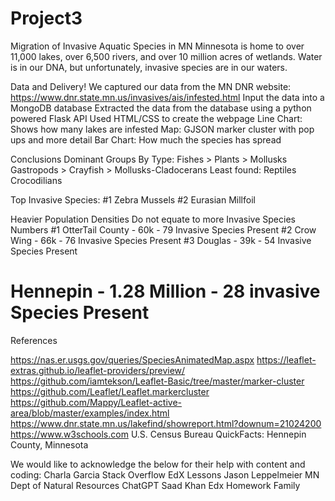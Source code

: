 # Project3

Migration of Invasive Aquatic Species in MN
Minnesota is home to over 11,000 lakes, over 6,500 rivers, and over 10 million acres of wetlands. Water is in our DNA, but unfortunately, invasive species are in our waters.

Data and Delivery!
We captured our data from the MN DNR website: https://www.dnr.state.mn.us/invasives/ais/infested.html
Input the data into a MongoDB database
Extracted the data from the database using a python powered Flask API
Used HTML/CSS to create the webpage
Line Chart: Shows how many lakes are infested
Map: GJSON marker cluster with pop ups and more detail
Bar Chart: How much the species has spread


Conclusions
Dominant Groups By Type:  Fishes >  Plants > Mollusks Gastropods  > Crayfish > Mollusks-Cladocerans 
Least found: Reptiles Crocodilians

Top Invasive Species:
#1 Zebra Mussels
#2 Eurasian Millfoil

Heavier Population Densities Do not equate to more Invasive Species Numbers 
#1 OtterTail County - 60k - 79 Invasive Species Present
#2 Crow Wing - 66k - 76 Invasive Species Present
#3 Douglas - 39k - 54 Invasive Species Present
# Hennepin - 1.28 Million - 28 invasive Species Present


References

https://nas.er.usgs.gov/queries/SpeciesAnimatedMap.aspx
https://leaflet-extras.github.io/leaflet-providers/preview/
https://github.com/iamtekson/Leaflet-Basic/tree/master/marker-cluster
https://github.com/Leaflet/Leaflet.markercluster
https://github.com/Mappy/Leaflet-active-area/blob/master/examples/index.html
https://www.dnr.state.mn.us/lakefind/showreport.html?downum=21024200
https://www.w3schools.com
U.S. Census Bureau QuickFacts: Hennepin County, Minnesota

We would like to acknowledge the below for their help with content and coding:
Charla Garcia		Stack Overflow				EdX Lessons
Jason Leppelmeier	MN Dept of Natural Resources	ChatGPT
Saad Khan			Edx Homework				Family

